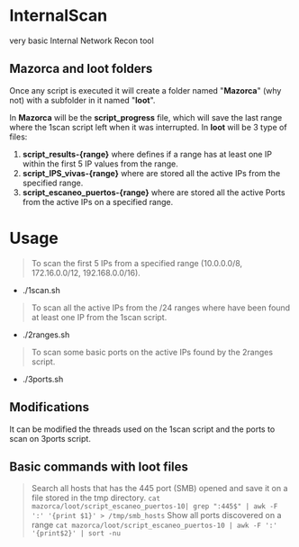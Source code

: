 # InternalScan
very basic Internal Network Recon tool

## Mazorca and loot folders
Once any script is executed it will create a folder named "**Mazorca**" (why not) with a subfolder in it named "**loot**". 

In **Mazorca** will be the __script_progress__ file, which will save the last range where the 1scan script left when it was interrupted.
In **loot** will be 3 type of files:
1. __script_results-{range}__ where defines if a range has at least one IP within the first 5 IP values from the range.
2. __script_IPS_vivas-{range}__ where are stored all the active IPs from the specified range.
3. __script_escaneo_puertos-{range}__ where are stored all the active Ports from the active IPs on a specified range.


# Usage
> To scan the first 5 IPs from a specified range (10.0.0.0/8, 172.16.0.0/12, 192.168.0.0/16).
- ./1scan.sh 
> To scan all the active IPs from the /24 ranges where have been found at least one IP from the 1scan script.
- ./2ranges.sh 
> To scan some basic ports on the active IPs found by the 2ranges script.
- ./3ports.sh

## Modifications
It can be modified the threads used on the 1scan script and the ports to scan on 3ports script. 

## Basic commands with **loot** files
> Search all hosts that has the 445 port (SMB) opened and save it on a file stored in the tmp directory.
`cat mazorca/loot/script_escaneo_puertos-10| grep ":445$" | awk -F ':' '{print $1}' > /tmp/smb_hosts`
> Show all ports discovered on a range
`cat mazorca/loot/script_escaneo_puertos-10 | awk -F ':' '{print$2}' | sort -nu`
